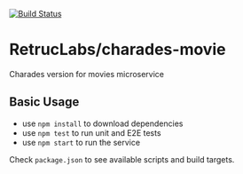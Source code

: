 [![Build Status](https://travis-ci.org/RetrucLabs/charades-movie.svg?branch=master)](https://travis-ci.org/RetrucLabs/charades-movie)

RetrucLabs/charades-movie
==============
Charades version for movies microservice

## Basic Usage

- use `npm install` to download dependencies
- use `npm test` to run unit and E2E tests
- use `npm start` to run the service

Check `package.json` to see available scripts and build targets.

